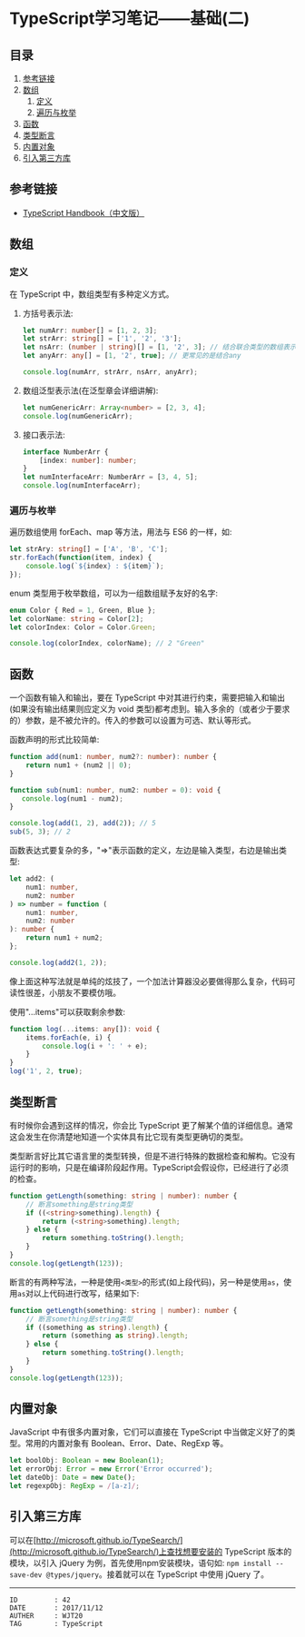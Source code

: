
# TypeScript学习笔记——基础(二) #

## 目录 ##

1. [参考链接](#href1)
2. [数组](#href2)
    1. [定义](#href2-1)
    2. [遍历与枚举](#href2-2)
3. [函数](#href3)
4. [类型断言](#href4)
5. [内置对象](#href5)
6. [引入第三方库](#href6)

## <a name="href1">参考链接</a> ##

- [TypeScript Handbook（中文版）](http://wiki.jikexueyuan.com/project/typescript/Basic-Types.html)

## <a name="href2">数组</a> ##

### <a name="href2-1">定义</a> ###

在 TypeScript 中，数组类型有多种定义方式。

1. 方括号表示法:

    ```ts
    let numArr: number[] = [1, 2, 3];
    let strArr: string[] = ['1', '2', '3'];
    let nsArr: (number | string)[] = [1, '2', 3]; // 结合联合类型的数组表示法
    let anyArr: any[] = [1, '2', true]; // 更常见的是结合any

    console.log(numArr, strArr, nsArr, anyArr);
    ```

2. 数组泛型表示法(在泛型章会详细讲解):

    ```ts
    let numGenericArr: Array<number> = [2, 3, 4];
    console.log(numGenericArr);
    ```

3. 接口表示法:

    ```ts
    interface NumberArr {
        [index: number]: number;
    }
    let numInterfaceArr: NumberArr = [3, 4, 5];
    console.log(numInterfaceArr);
    ```

### <a name="href2-2">遍历与枚举</a> ###

遍历数组使用 forEach、map 等方法，用法与 ES6 的一样，如:

```ts
let strAry: string[] = ['A', 'B', 'C'];
str.forEach(function(item, index) {
    console.log(`${index} : ${item}`);
});
```

enum 类型用于枚举数组，可以为一组数组赋予友好的名字:

```ts
enum Color { Red = 1, Green, Blue };
let colorName: string = Color[2];
let colorIndex: Color = Color.Green;

console.log(colorIndex, colorName); // 2 "Green"
```

## <a name="href3">函数</a> ##

一个函数有输入和输出，要在 TypeScript 中对其进行约束，需要把输入和输出(如果没有输出结果则应定义为 void 类型)都考虑到。输入多余的（或者少于要求的）参数，是不被允许的。传入的参数可以设置为可选、默认等形式。

函数声明的形式比较简单:

```ts
function add(num1: number, num2?: number): number {
    return num1 + (num2 || 0);
}

function sub(num1: number, num2: number = 0): void {
   console.log(num1 - num2);
}

console.log(add(1, 2), add(2)); // 5
sub(5, 3); // 2
```

函数表达式要复杂的多，"=>"表示函数的定义，左边是输入类型，右边是输出类型:

```ts
let add2: (
    num1: number,
    num2: number
) => number = function (
    num1: number,
    num2: number
): number {
    return num1 + num2;
};

console.log(add2(1, 2));
```

像上面这种写法就是单纯的炫技了，一个加法计算器没必要做得那么复杂，代码可读性很差，小朋友不要模仿哦。

使用"...items"可以获取剩余参数:

```ts
function log(...items: any[]): void {
    items.forEach(e, i) {
        console.log(i + ': ' + e);
    }
}
log('1', 2, true);
```

## <a name="href4">类型断言</a> ##

有时候你会遇到这样的情况，你会比 TypeScript 更了解某个值的详细信息。通常这会发生在你清楚地知道一个实体具有比它现有类型更确切的类型。

类型断言好比其它语言里的类型转换，但是不进行特殊的数据检查和解构。它没有运行时的影响，只是在编译阶段起作用。TypeScript会假设你，已经进行了必须的检查。

```ts
function getLength(something: string | number): number {
    // 断言something是string类型
    if ((<string>something).length) {
        return (<string>something).length;
    } else {
        return something.toString().length;
    }
}
console.log(getLength(123));
```

断言的有两种写法，一种是使用`<类型>`的形式(如上段代码)，另一种是使用`as`，使用`as`对以上代码进行改写，结果如下:

```ts
function getLength(something: string | number): number {
    // 断言something是string类型
    if ((something as string).length) {
        return (something as string).length;
    } else {
        return something.toString().length;
    }
}
console.log(getLength(123));
```

## <a name="href5">内置对象</a> ##

JavaScript 中有很多内置对象，它们可以直接在 TypeScript 中当做定义好了的类型。常用的内置对象有 Boolean、Error、Date、RegExp 等。

```ts
let boolObj: Boolean = new Boolean(1);
let errorObj: Error = new Error('Error occurred');
let dateObj: Date = new Date();
let regexpObj: RegExp = /[a-z]/;
```

## <a name="href6">引入第三方库</a> ##

可以在[http://microsoft.github.io/TypeSearch/](http://microsoft.github.io/TypeSearch/)上查找想要安装的 TypeScript 版本的模块，以引入 jQuery 为例，首先使用npm安装模块，语句如: `npm install --save-dev @types/jquery`。接着就可以在 TypeScript 中使用 jQuery 了。

---

```
ID         : 42
DATE       : 2017/11/12
AUTHER     : WJT20
TAG        : TypeScript
```
